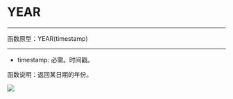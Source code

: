 # YEAR
*****
函数原型：YEAR(timestamp)
*****

* timestamp: 必需。时间戳。

函数说明：返回某日期的年份。

![](../img/6-3-5-9i1.png)